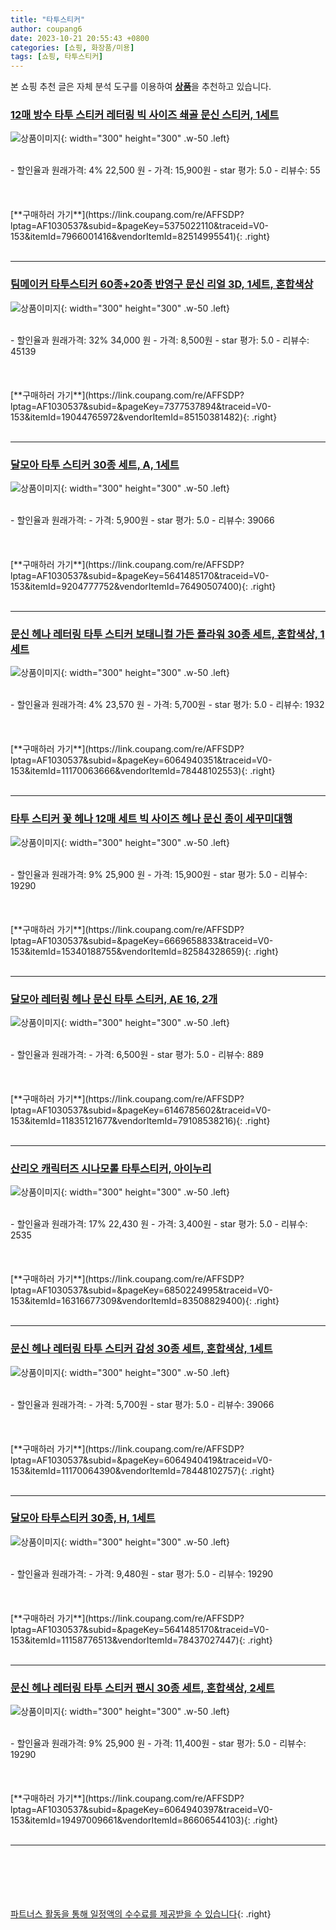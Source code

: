 ```yaml
---
title: "타투스티커"
author: coupang6
date: 2023-10-21 20:55:43 +0800
categories: [쇼핑, 화장품/미용]
tags: [쇼핑, 타투스티커]
---
```


본 쇼핑 추천 글은 자체 분석 도구를 이용하여 [**상품**](https://link.coupang.com/a/bao1ui)을 추천하고 있습니다.

### [12매 방수 타투 스티커 레터링 빅 사이즈 쇄골 문신 스티커, 1세트](https://link.coupang.com/re/AFFSDP?lptag=AF1030537&subid=&pageKey=5375022110&traceid=V0-153&itemId=7966001416&vendorItemId=82514995541)

![상품이미지](https://thumbnail9.coupangcdn.com/thumbnails/remote/230x230ex/image/vendor_inventory/77a8/c204c76e28849708e999a683fa16c8eecb253d3d036c40585fd27abb0034.png){: width="300" height="300" .w-50 .left}


<br>
- 할인율과 원래가격: 4%  22,500   원
- 가격: 15,900원
- star 평가: 5.0
- 리뷰수: 55
<br>
<br>
<br>
<br>
[**구매하러 가기**](https://link.coupang.com/re/AFFSDP?lptag=AF1030537&subid=&pageKey=5375022110&traceid=V0-153&itemId=7966001416&vendorItemId=82514995541){: .right}
<br>
<br>

---

### [팀메이커 타투스티커 60종+20종 반영구 문신 리얼 3D, 1세트, 혼합색상](https://link.coupang.com/re/AFFSDP?lptag=AF1030537&subid=&pageKey=7377537894&traceid=V0-153&itemId=19044765972&vendorItemId=85150381482)

![상품이미지](https://thumbnail7.coupangcdn.com/thumbnails/remote/230x230ex/image/vendor_inventory/c8b6/fe1b051667ad3fe868ed9f4dfc4058f11b0b3bed5579c69bf61cf78476a3.jpg){: width="300" height="300" .w-50 .left}


<br>
- 할인율과 원래가격: 32%  34,000   원
- 가격: 8,500원
- star 평가: 5.0
- 리뷰수: 45139
<br>
<br>
<br>
<br>
[**구매하러 가기**](https://link.coupang.com/re/AFFSDP?lptag=AF1030537&subid=&pageKey=7377537894&traceid=V0-153&itemId=19044765972&vendorItemId=85150381482){: .right}
<br>
<br>

---

### [달모아 타투 스티커 30종 세트, A, 1세트](https://link.coupang.com/re/AFFSDP?lptag=AF1030537&subid=&pageKey=5641485170&traceid=V0-153&itemId=9204777752&vendorItemId=76490507400)

![상품이미지](https://thumbnail8.coupangcdn.com/thumbnails/remote/230x230ex/image/rs_quotation_api/lqyopnp9/4ceb381773b5415ead086e3f762f8fb3.jpg){: width="300" height="300" .w-50 .left}


<br>
- 할인율과 원래가격: 
- 가격: 5,900원
- star 평가: 5.0
- 리뷰수: 39066
<br>
<br>
<br>
<br>
[**구매하러 가기**](https://link.coupang.com/re/AFFSDP?lptag=AF1030537&subid=&pageKey=5641485170&traceid=V0-153&itemId=9204777752&vendorItemId=76490507400){: .right}
<br>
<br>

---

### [문신 헤나 레터링 타투 스티커 보태니컬 가든 플라워 30종 세트, 혼합색상, 1세트](https://link.coupang.com/re/AFFSDP?lptag=AF1030537&subid=&pageKey=6064940351&traceid=V0-153&itemId=11170063666&vendorItemId=78448102553)

![상품이미지](https://thumbnail10.coupangcdn.com/thumbnails/remote/230x230ex/image/retail/images/2021/09/01/12/1/e50193d1-e482-4d52-bdc0-15425589db4c.jpg){: width="300" height="300" .w-50 .left}


<br>
- 할인율과 원래가격: 4%  23,570   원
- 가격: 5,700원
- star 평가: 5.0
- 리뷰수: 1932
<br>
<br>
<br>
<br>
[**구매하러 가기**](https://link.coupang.com/re/AFFSDP?lptag=AF1030537&subid=&pageKey=6064940351&traceid=V0-153&itemId=11170063666&vendorItemId=78448102553){: .right}
<br>
<br>

---

### [타투 스티커 꽃 헤나 12매 세트 빅 사이즈 헤나 문신 종이 세꾸미대행](https://link.coupang.com/re/AFFSDP?lptag=AF1030537&subid=&pageKey=6669658833&traceid=V0-153&itemId=15340188755&vendorItemId=82584328659)

![상품이미지](https://thumbnail6.coupangcdn.com/thumbnails/remote/230x230ex/image/vendor_inventory/7357/98782e4bf544db9746f3981d51a89327f31f9532a8e93c6ab39453d5a715.jpg){: width="300" height="300" .w-50 .left}


<br>
- 할인율과 원래가격: 9%  25,900   원
- 가격: 15,900원
- star 평가: 5.0
- 리뷰수: 19290
<br>
<br>
<br>
<br>
[**구매하러 가기**](https://link.coupang.com/re/AFFSDP?lptag=AF1030537&subid=&pageKey=6669658833&traceid=V0-153&itemId=15340188755&vendorItemId=82584328659){: .right}
<br>
<br>

---

### [달모아 레터링 헤나 문신 타투 스티커, AE 16, 2개](https://link.coupang.com/re/AFFSDP?lptag=AF1030537&subid=&pageKey=6146785602&traceid=V0-153&itemId=11835121677&vendorItemId=79108538216)

![상품이미지](https://thumbnail6.coupangcdn.com/thumbnails/remote/230x230ex/image/retail/images/526767267968812-bc66ca77-25b6-4082-9834-1ebd43121444.jpg){: width="300" height="300" .w-50 .left}


<br>
- 할인율과 원래가격: 
- 가격: 6,500원
- star 평가: 5.0
- 리뷰수: 889
<br>
<br>
<br>
<br>
[**구매하러 가기**](https://link.coupang.com/re/AFFSDP?lptag=AF1030537&subid=&pageKey=6146785602&traceid=V0-153&itemId=11835121677&vendorItemId=79108538216){: .right}
<br>
<br>

---

### [산리오 캐릭터즈 시나모롤 타투스티커, 아이누리](https://link.coupang.com/re/AFFSDP?lptag=AF1030537&subid=&pageKey=6850224995&traceid=V0-153&itemId=16316677309&vendorItemId=83508829400)

![상품이미지](https://thumbnail8.coupangcdn.com/thumbnails/remote/230x230ex/image/vendor_inventory/4ee3/c5bedf89ed6eca9600df13568461fb75904b82e68f3c836b61782a8be121.jpg){: width="300" height="300" .w-50 .left}


<br>
- 할인율과 원래가격: 17%  22,430   원
- 가격: 3,400원
- star 평가: 5.0
- 리뷰수: 2535
<br>
<br>
<br>
<br>
[**구매하러 가기**](https://link.coupang.com/re/AFFSDP?lptag=AF1030537&subid=&pageKey=6850224995&traceid=V0-153&itemId=16316677309&vendorItemId=83508829400){: .right}
<br>
<br>

---

### [문신 헤나 레터링 타투 스티커 감성 30종 세트, 혼합색상, 1세트](https://link.coupang.com/re/AFFSDP?lptag=AF1030537&subid=&pageKey=6064940419&traceid=V0-153&itemId=11170064390&vendorItemId=78448102757)

![상품이미지](https://thumbnail9.coupangcdn.com/thumbnails/remote/230x230ex/image/retail/images/2021/09/01/12/1/e4073b2b-6cc6-4198-8621-2b47c9303cd8.jpg){: width="300" height="300" .w-50 .left}


<br>
- 할인율과 원래가격: 
- 가격: 5,700원
- star 평가: 5.0
- 리뷰수: 39066
<br>
<br>
<br>
<br>
[**구매하러 가기**](https://link.coupang.com/re/AFFSDP?lptag=AF1030537&subid=&pageKey=6064940419&traceid=V0-153&itemId=11170064390&vendorItemId=78448102757){: .right}
<br>
<br>

---

### [달모아 타투스티커 30종, H, 1세트](https://link.coupang.com/re/AFFSDP?lptag=AF1030537&subid=&pageKey=5641485170&traceid=V0-153&itemId=11158776513&vendorItemId=78437027447)

![상품이미지](https://thumbnail6.coupangcdn.com/thumbnails/remote/230x230ex/image/retail/images/1473195736823728-7b5e9511-b8ed-477a-b1ac-c2a419503eeb.jpg){: width="300" height="300" .w-50 .left}


<br>
- 할인율과 원래가격: 
- 가격: 9,480원
- star 평가: 5.0
- 리뷰수: 19290
<br>
<br>
<br>
<br>
[**구매하러 가기**](https://link.coupang.com/re/AFFSDP?lptag=AF1030537&subid=&pageKey=5641485170&traceid=V0-153&itemId=11158776513&vendorItemId=78437027447){: .right}
<br>
<br>

---

### [문신 헤나 레터링 타투 스티커 팬시 30종 세트, 혼합색상, 2세트](https://link.coupang.com/re/AFFSDP?lptag=AF1030537&subid=&pageKey=6064940397&traceid=V0-153&itemId=19497009661&vendorItemId=86606544103)

![상품이미지](https://thumbnail10.coupangcdn.com/thumbnails/remote/230x230ex/image/retail/images/cb2d5b1b-33f1-4558-ba3a-2f58c54195142568366491266273828.png){: width="300" height="300" .w-50 .left}


<br>
- 할인율과 원래가격: 9%  25,900   원
- 가격: 11,400원
- star 평가: 5.0
- 리뷰수: 19290
<br>
<br>
<br>
<br>
[**구매하러 가기**](https://link.coupang.com/re/AFFSDP?lptag=AF1030537&subid=&pageKey=6064940397&traceid=V0-153&itemId=19497009661&vendorItemId=86606544103){: .right}
<br>
<br>

---
<br><br><br><br><br> [파트너스 활동을 통해 일정액의 수수료를 제공받을 수 있습니다](https://link.coupang.com/a/bao1ui){: .right}